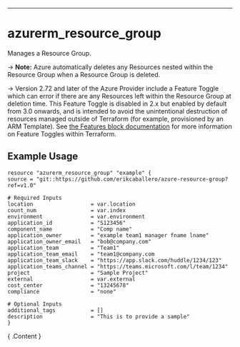 
---

# azurerm_resource_group

Manages a Resource Group.

-> **Note:** Azure automatically deletes any Resources nested within the Resource Group when a Resource Group is deleted.

-> Version 2.72 and later of the Azure Provider include a Feature Toggle which can error if there are any Resources left within the Resource Group at deletion time. This Feature Toggle is disabled in 2.x but enabled by default from 3.0 onwards, and is intended to avoid the unintentional destruction of resources managed outside of Terraform (for example, provisioned by an ARM Template). See [the Features block documentation](https://registry.terraform.io/providers/hashicorp/azurerm/latest/docs#features) for more information on Feature Toggles within Terraform.

## Example Usage

```hcl
resource "azurerm_resource_group" "example" {
source = "git::https://github.com/erikcaballero/azure-resource-group?ref=v1.0"

# Required Inputs
location                  = var.location
count_num                 = var.index
environment               = var.environment
application_id            = "S123456"
component_name            = "Comp name"
application_owner         = "example team1 manager fname lname"
application_owner_email   = "bob@company.com"
application_team          = "Team1"
application_team_email    = "team1@company.com
application_team_slack    = "https://app.slack.com/huddle/1234/123"
application_teams_channel = "https://teams.microsoft.com/l/team/1234"
project                   = "Sample Project"
external                  = var.external
cost_center               = "13245678"
compliance                = "none"

# Optional Inputs
additional_tags           = []
description               = "This is to provide a sample"
}
```


<!-- BEGIN_TF_DOCS --> 
{ .Content } 
<!-- END_TF_DOCS --> 

